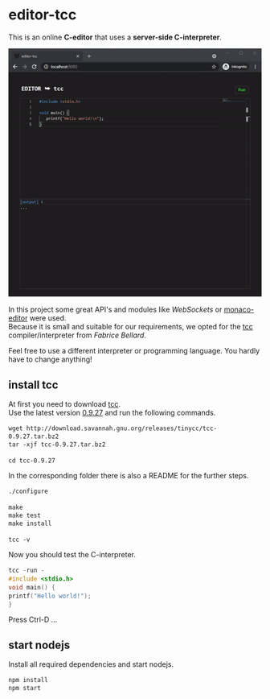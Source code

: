 # editor-tcc
  
This is an online **C-editor** that uses a **server-side C-interpreter**.  
  
![editor-tcc](preview.gif "editor-tcc")

In this project some great API's and modules like *WebSockets* or [monaco-editor](https://microsoft.github.io/monaco-editor/) were used.  
Because it is small and suitable for our requirements, we opted for the [tcc](https://bellard.org/tcc/) compiler/interpreter from *Fabrice Bellard*.  

Feel free to use a different interpreter or programming language. You hardly have to change anything!

## install tcc

At first you need to download [tcc](https://bellard.org/tcc/).  
Use the latest version [0.9.27](http://download.savannah.gnu.org/releases/tinycc/tcc-0.9.27.tar.bz2) and run the following commands.

```
wget http://download.savannah.gnu.org/releases/tinycc/tcc-0.9.27.tar.bz2
tar -xjf tcc-0.9.27.tar.bz2

cd tcc-0.9.27
```

In the corresponding folder there is also a README for the further steps.

```
./configure

make 
make test
make install

tcc -v
```

Now you should test the C-interpreter.

```c
tcc -run -
#include <stdio.h>
void main() {
printf("Hello world!");
}
```

Press Ctrl-D ...

## start nodejs

Install all required dependencies and start nodejs.

```
npm install
npm start
```